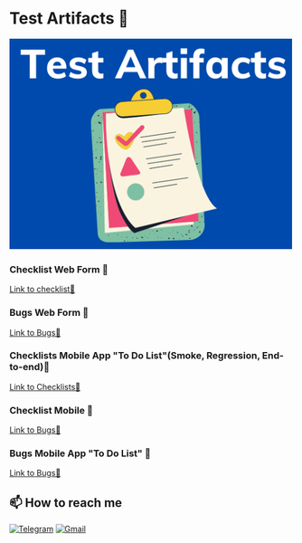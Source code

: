 # Test Artifacts 📖
![Logo](https://github.com/SereJaPWNZ/Test_artifact/blob/master/assert/logo.png)
### Checklist Web Form 📄
[Link to checklist📎](https://docs.google.com/spreadsheets/d/1P5Gc9k7-KEzVFYiOvPvu8JAHUOqeoKg7jXRUyoJlHow/edit#gid=1882571935 "Checklist")
### Bugs Web Form 📄
[Link to Bugs📎](https://docs.google.com/spreadsheets/d/1P5Gc9k7-KEzVFYiOvPvu8JAHUOqeoKg7jXRUyoJlHow/edit#gid=1493285527 "Bugs")
### Checklists Mobile App "To Do List"(Smoke, Regression, End-to-end)📄
[Link to Checklists📎](https://docs.google.com/spreadsheets/d/17nE7Icsq7IDSGZ7VCnwK0jmlcBvBc1m5s6z-MPC6QMg/edit#gid=876997369 "To do list")
### Checklist Mobile 📄
[Link to Bugs📎](https://docs.google.com/spreadsheets/d/1T4iCuc-XsG3HTJoIhvtCsqeELf8qz0RkB8R0cmGH8_I/edit#gid=0 "CheckList Mobile")
### Bugs Mobile App "To Do List" 📄
[Link to Bugs📎](https://docs.google.com/spreadsheets/d/17nE7Icsq7IDSGZ7VCnwK0jmlcBvBc1m5s6z-MPC6QMg/edit#gid=1123997383 "Bugs")

## 📫 How to reach me
[![Telegram](https://img.shields.io/badge/-Telegram-000000?style=for-the-badge&logo=telegram&logoColor=00ff88)](https://t.me/heueyehnsnm)
[![Gmail](https://img.shields.io/badge/-mmikhail.tkachyk@gmail.com-000000?style=for-the-badge&logo=Gmail&logoColor=ff0000)](https://docs.google.com/document/d/1DMxui8Zq5NOfBai5ukGCmcGrnaFMz3-Qjfd7F3F_2Y8/edit?usp=sharing)
